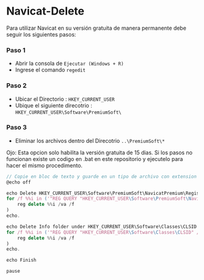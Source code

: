 # Navicat-Delete
Para utilizar Navicat en su versión gratuita de manera permanente debe seguir los siguientes pasos:
### Paso 1
- Abrir la consola de `Ejecutar (Windows + R)`
- Ingrese el comando `regedit`
### Paso 2
- Ubicar el Directorio : `HKEY_CURRENT_USER`
- Ubique el siguiente direcotrio : `HKEY_CURRENT_USER\Software\PremiumSoft\`
### Paso 3
- Eliminar los archivos dentro del Direcotrio `..\PremiumSoft\*`

Ojo: Esta opcion solo habilita la versión gratuita de 15 dias.
Si los pasos no funcionan existe un codigo en .bat en este repositorio 
y ejecutelo para hacer el mismo procedimento.
```js
// Copie en bloc de texto y guarde en un tipo de archivo con extension (name_file.bat)
@echo off

echo Delete HKEY_CURRENT_USER\Software\PremiumSoft\NavicatPremium\Registration[version and language]
for /f %%i in ('"REG QUERY "HKEY_CURRENT_USER\Software\PremiumSoft\NavicatPremium" /s | findstr /L Registration"') do (
    reg delete %%i /va /f
)
echo.

echo Delete Info folder under HKEY_CURRENT_USER\Software\Classes\CLSID
for /f %%i in ('"REG QUERY "HKEY_CURRENT_USER\Software\Classes\CLSID" /s | findstr /E Info"') do (
    reg delete %%i /va /f
)
echo.

echo Finish

pause
```

